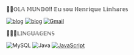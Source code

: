 👦🏾𝕆𝕃𝔸 𝕄𝕌ℕ𝔻𝕆!! 𝔼𝕦 𝕤𝕠𝕦 ℍ𝕖𝕟𝕣𝕚𝕢𝕦𝕖 𝕃𝕚𝕟𝕙𝕒𝕣𝕖𝕤 

[![blog](https://img.shields.io/badge/LinkedIn-0077B5?style=for-the-badge&logo=linkedin&logoColor=white)](https://www.linkedin.com/in/henrique-linhares-20b6a1284/?utm_source=share&utm_campaign=share_via&utm_content=profile&utm_medium=android_app) [![blog](https://img.shields.io/badge/Instagram-E4405F.svg?style=for-the-badge&logo=Instagram&logoColor=white)](https://www.instagram.com/linhares_hrq/) [![Gmail](https://img.shields.io/badge/Gmail-333333?style=for-the-badge&logo=gmail&logoColor=red)](mailto:linhareshenrique4@gmail.com)

👨🏾‍💻𝕃𝕀ℕ𝔾𝕌𝔸𝔾𝔼ℕ𝕊

![MySQL](https://img.shields.io/badge/MySQL-00000F?style=for-the-badge&logo=mysql&logoColor=white) ![Java](https://img.shields.io/badge/java-%23ED8B00.svg?style=for-the-badge&logo=openjdk&logoColor=white) [![JavaScript](https://img.shields.io/badge/JavaScript-F7DF1E?logo=javascript&logoColor=000)](#)
